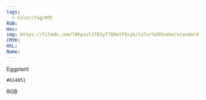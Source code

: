 ```yaml
---
tags:
  - Color/Tag/NTC
RGB:
Hex:
img: https://filedn.com/l0hpzxl1f01yT7GHxtF8cyk/Color%20Snake/standard_csv_to_svg//614051.svg
CMYK:
HSL:
Name:
---
```

Eggplant
```palette
#614051
```
RGB
